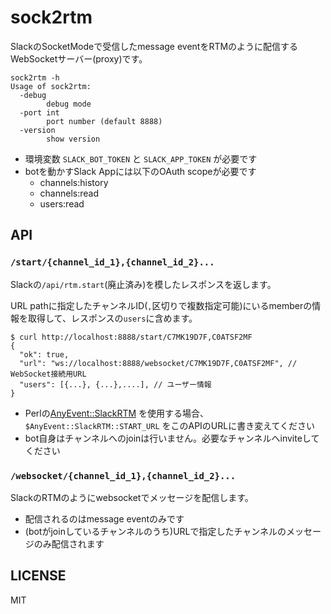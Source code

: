 # sock2rtm

SlackのSocketModeで受信したmessage eventをRTMのように配信するWebSocketサーバー(proxy)です。

```
sock2rtm -h
Usage of sock2rtm:
  -debug
        debug mode
  -port int
        port number (default 8888)
  -version
        show version
```

- 環境変数 `SLACK_BOT_TOKEN` と `SLACK_APP_TOKEN` が必要です
- botを動かすSlack Appには以下のOAuth scopeが必要です
  - channels:history
  - channels:read
  - users:read

## API

### `/start/{channel_id_1},{channel_id_2}...`

Slackの`/api/rtm.start`(廃止済み)を模したレスポンスを返します。

URL pathに指定したチャンネルID(`,`区切りで複数指定可能)にいるmemberの情報を取得して、レスポンスの`users`に含めます。

```console
$ curl http://localhost:8888/start/C7MK19D7F,C0ATSF2MF
{
  "ok": true,
  "url": "ws://localhost:8888/websocket/C7MK19D7F,C0ATSF2MF", // WebSocket接続用URL
  "users": [{...}, {...},....], // ユーザー情報
}
```

- Perlの[AnyEvent::SlackRTM](https://metacpan.org/pod/AnyEvent::SlackRTM) を使用する場合、`$AnyEvent::SlackRTM::START_URL` をこのAPIのURLに書き変えてください
- bot自身はチャンネルへのjoinは行いません。必要なチャンネルへinviteしてください

### `/websocket/{channel_id_1},{channel_id_2}...`

SlackのRTMのようにwebsocketでメッセージを配信します。

- 配信されるのはmessage eventのみです
- (botがjoinしているチャンネルのうち)URLで指定したチャンネルのメッセージのみ配信されます


## LICENSE

MIT
